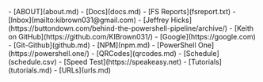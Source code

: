 <html lang="en">
<head>
    <meta charset="UTF-8">
    <meta name="viewport" content="width=device-width, initial-scale=1.0">
    <link href="200x200.png" rel="icon" type="image/png">
    <!-- <link href="favicon.ico" rel="icon" type="image/x-icon"> -->
    <title>GitHub Pages</title>
</head>
<body>
    
</body>
</html>
- [ABOUT](about.md)
- [Docs](docs.md)
- [FS Reports](fsreport.txt)
- [Inbox](mailto:kibrown031@gmail.com)
- [Jeffrey Hicks](https://buttondown.com/behind-the-powershell-pipeline/archive/)
- [Keith on GitHub](https://github.com/KIBrown031/)
- [Google](https://google.com)
- [Git-Github](github.md)
- [NPM](npm.md)
- [PowerShell One](https://powershell.one/)
- [QRCodes](qrcodes.md)
- [Schedule](schedule.csv)
- [Speed Test](https://speakeasy.net)
- [Tutorials](tutorials.md)
- [URLs](urls.md)


